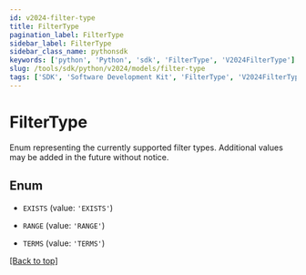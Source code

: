 ```yaml
---
id: v2024-filter-type
title: FilterType
pagination_label: FilterType
sidebar_label: FilterType
sidebar_class_name: pythonsdk
keywords: ['python', 'Python', 'sdk', 'FilterType', 'V2024FilterType'] 
slug: /tools/sdk/python/v2024/models/filter-type
tags: ['SDK', 'Software Development Kit', 'FilterType', 'V2024FilterType']
---
```


# FilterType

Enum representing the currently supported filter types. Additional values may be added in the future without notice.

## Enum

* `EXISTS` (value: `'EXISTS'`)

* `RANGE` (value: `'RANGE'`)

* `TERMS` (value: `'TERMS'`)

[[Back to top]](#) 

